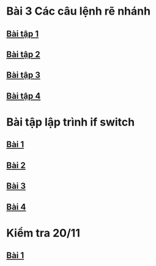 # Bài 3 Các câu lệnh rẽ nhánh
## [Bài tập 1](jdoodle.com/a/5AyC)
## [Bài tập 2](jdoodle.com/a/5AyF)
## [Bài tập 3](jdoodle.com/a/5AyG)
## [Bài tập 4](jdoodle.com/a/5B2M)
# Bài tập lập trình if switch
## [Bài 1](jdoodle.com/a/5FTA)
## [Bài 2](jdoodle.com/a/5FTC)
## [Bài 3](jdoodle.com/a/5FTF)
## [Bài 4](jdoodle.com/a/5FTD)
# Kiểm tra 20/11
## [Bài 1](https://www.jdoodle.com/embed/v0/5FTF)

